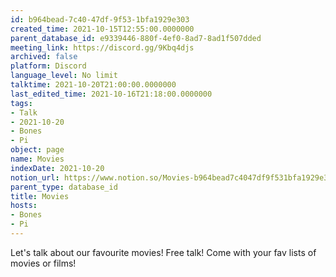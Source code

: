 ```yaml
---
id: b964bead-7c40-47df-9f53-1bfa1929e303
created_time: 2021-10-15T12:55:00.0000000
parent_database_id: e9339446-880f-4ef0-8ad7-8ad1f507dded
meeting_link: https://discord.gg/9Kbq4djs
archived: false
platform: Discord
language_level: No limit
talktime: 2021-10-20T21:00:00.0000000
last_edited_time: 2021-10-16T21:18:00.0000000
tags:
- Talk
- 2021-10-20
- Bones
- Pi
object: page
name: Movies
indexDate: 2021-10-20
notion_url: https://www.notion.so/Movies-b964bead7c4047df9f531bfa1929e303
parent_type: database_id
title: Movies
hosts:
- Bones
- Pi
---
```


Let's talk about our favourite movies!
Free talk! Come with your fav lists of movies or films!


